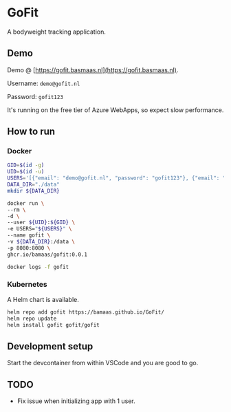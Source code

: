 # GoFit

A bodyweight tracking application.

## Demo

Demo @ [https://gofit.basmaas.nl](https://gofit.basmaas.nl).

Username: `demo@gofit.nl`

Password: `gofit123`

It's running on the free tier of Azure WebApps, so expect slow performance.

## How to run

### Docker

```bash
GID=$(id -g)
UID=$(id -u)
USERS='[{"email": "demo@gofit.nl", "password": "gofit123"}, {"email": "user@gofit.nl", "password": "gofit123"}]'
DATA_DIR="./data"
mkdir ${DATA_DIR}

docker run \
--rm \
-d \
--user ${UID}:${GID} \
-e USERS="${USERS}" \
--name gofit \
-v ${DATA_DIR}:/data \
-p 8080:8080 \
ghcr.io/bamaas/gofit:0.0.1

docker logs -f gofit
```

### Kubernetes

A Helm chart is available.

```bash
helm repo add gofit https://bamaas.github.io/GoFit/
helm repo update
helm install gofit gofit/gofit
```

## Development setup

Start the devcontainer from within VSCode and you are good to go.

## TODO

* Fix issue when initializing app with 1 user.
